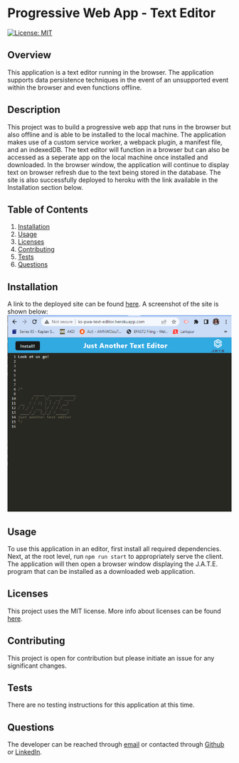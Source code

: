 # Progressive Web App - Text Editor

[![License: MIT](https://img.shields.io/badge/License-MIT-yellow.svg)](https://opensource.org/licenses/MIT)

## Overview
This application is a text editor running in the browser. The application supports data persistence techniques in the event of an unsupported event within the browser and even functions offline. 

## Description
This project was to build a progressive web app that runs in the browser but also offline and is able to be installed to the local machine. The application makes use of a custom service worker, a webpack plugin, a manifest file, and an indexedDB. The text editor will function in a browser but can also be accessed as a seperate app on the local machine once installed and downloaded. In the browser window, the application will continue to display text on browser refresh due to the text being stored in the database. The site is also successfully deployed to heroku with the link available in the Installation section below.

## Table of Contents

1. [Installation](#installation)
2. [Usage](#usage)
3. [Licenses](#licenses)
4. [Contributing](#contributing)
5. [Tests](#tests)
6. [Questions](#questions)

## Installation
A link to the deployed site can be found [here](https://ks-pwa-text-editor.herokuapp.com/). A screenshot of the site is shown below: 
![screenshot of deployed site for Progressive Web App - Text Editor](client\src\images\Screenshot.png)

## Usage
To use this application in an editor, first install all required dependencies. Next, at the root level, run `npm run start` to appropriately serve the client. The application will then open a browser window displaying the J.A.T.E. program that can be installed as a downloaded web application.

## Licenses
This project uses the MIT license. More info about licenses can be found [here](https://choosealicense.com/).


## Contributing
This project is open for contribution but please initiate an issue for any significant changes. 

## Tests
There are no testing instructions for this application at this time.

## Questions
The developer can be reached through [email](kristen.l.santee@gmail.com) or contacted through [Github](https://github.com/kristensantee) or [LinkedIn](https://linkedin.com/in/kristen-santee).

